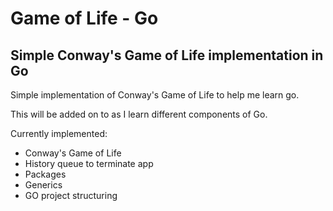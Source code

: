 # Game of Life - Go

## Simple Conway's Game of Life implementation in Go

Simple implementation of Conway's Game of Life to help me learn go.

This will be added on to as I learn different components of Go.

Currently implemented:

- Conway's Game of Life
- History queue to terminate app
- Packages
- Generics
- GO project structuring